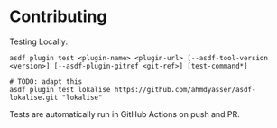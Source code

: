 # Contributing

Testing Locally:

```shell
asdf plugin test <plugin-name> <plugin-url> [--asdf-tool-version <version>] [--asdf-plugin-gitref <git-ref>] [test-command*]

# TODO: adapt this
asdf plugin test lokalise https://github.com/ahmdyasser/asdf-lokalise.git "lokalise"
```

Tests are automatically run in GitHub Actions on push and PR.
